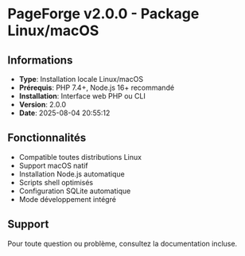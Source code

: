 # PageForge v2.0.0 - Package Linux/macOS

## Informations
- **Type**: Installation locale Linux/macOS
- **Prérequis**: PHP 7.4+, Node.js 16+ recommandé
- **Installation**: Interface web PHP ou CLI
- **Version**: 2.0.0
- **Date**: 2025-08-04 20:55:12

## Fonctionnalités
- Compatible toutes distributions Linux
- Support macOS natif
- Installation Node.js automatique
- Scripts shell optimisés
- Configuration SQLite automatique
- Mode développement intégré

## Support
Pour toute question ou problème, consultez la documentation incluse.
